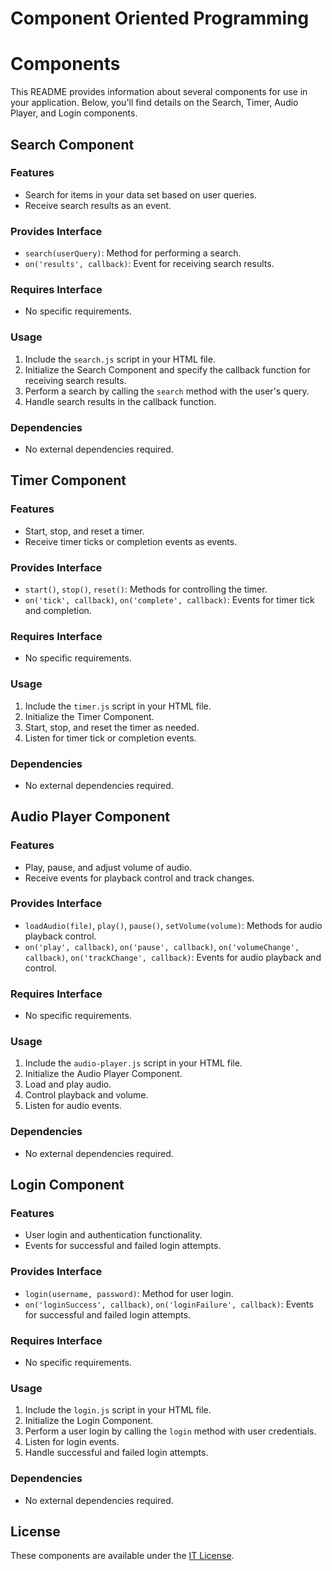 # Component Oriented Programming
# Components

This README provides information about several components for use in your application. Below, you'll find details on the Search, Timer, Audio Player, and Login components.

## Search Component

### Features

- Search for items in your data set based on user queries.
- Receive search results as an event.

### Provides Interface

- `search(userQuery)`: Method for performing a search.
- `on('results', callback)`: Event for receiving search results.

### Requires Interface

- No specific requirements.

### Usage

1. Include the `search.js` script in your HTML file.
2. Initialize the Search Component and specify the callback function for receiving search results.
3. Perform a search by calling the `search` method with the user's query.
4. Handle search results in the callback function.

### Dependencies

- No external dependencies required.

## Timer Component

### Features

- Start, stop, and reset a timer.
- Receive timer ticks or completion events as events.

### Provides Interface

- `start()`, `stop()`, `reset()`: Methods for controlling the timer.
- `on('tick', callback)`, `on('complete', callback)`: Events for timer tick and completion.

### Requires Interface

- No specific requirements.

### Usage

1. Include the `timer.js` script in your HTML file.
2. Initialize the Timer Component.
3. Start, stop, and reset the timer as needed.
4. Listen for timer tick or completion events.

### Dependencies

- No external dependencies required.

## Audio Player Component

### Features

- Play, pause, and adjust volume of audio.
- Receive events for playback control and track changes.

### Provides Interface

- `loadAudio(file)`, `play()`, `pause()`, `setVolume(volume)`: Methods for audio playback control.
- `on('play', callback)`, `on('pause', callback)`, `on('volumeChange', callback)`, `on('trackChange', callback)`: Events for audio playback and control.

### Requires Interface

- No specific requirements.

### Usage

1. Include the `audio-player.js` script in your HTML file.
2. Initialize the Audio Player Component.
3. Load and play audio.
4. Control playback and volume.
5. Listen for audio events.

### Dependencies

- No external dependencies required.

## Login Component

### Features

- User login and authentication functionality.
- Events for successful and failed login attempts.

### Provides Interface

- `login(username, password)`: Method for user login.
- `on('loginSuccess', callback)`, `on('loginFailure', callback)`: Events for successful and failed login attempts.

### Requires Interface

- No specific requirements.

### Usage

1. Include the `login.js` script in your HTML file.
2. Initialize the Login Component.
3. Perform a user login by calling the `login` method with user credentials.
4. Listen for login events.
5. Handle successful and failed login attempts.

### Dependencies

- No external dependencies required.

## License

These components are available under the [IT License](LICENSE).
